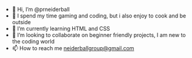 - 👋 Hi, I’m @prneiderball
- 👀 I spend my time gaming and coding, but i also enjoy to cook and be outside
- 🌱 I’m currently learning HTML and CSS
- 💞️ I’m looking to collaborate on beginner friendly projects, I am new to the coding world
- 📫 How to reach me neiderballgroup@gmail.com

<!---
prneiderball/prneiderball is a ✨ special ✨ repository because its `README.md` (this file) appears on your GitHub profile.
You can click the Preview link to take a look at your changes.
--->
